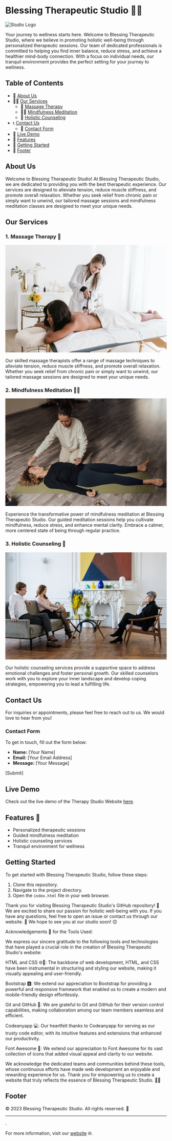 # Blessing Therapeutic Studio 🌟🌿

![Studio Logo](https://princessble-blessing-the-dsrwivysg8.us2.codeanyapp.com/mini-browser/workspaces/Blessing-therapy-studio/css/logo.png)


Your journey to wellness starts here. Welcome to Blessing Therapeutic Studio, where we believe in promoting holistic well-being through personalized therapeutic sessions. Our team of dedicated professionals is committed to helping you find inner balance, reduce stress, and achieve a healthier mind-body connection. With a focus on individual needs, our tranquil environment provides the perfect setting for your journey to wellness.

## Table of Contents
- 📜 [About Us](#about)
- 💆‍♂️ [Our Services](#our-services)
  - 🌸 [Massage Therapy](#1-massage-therapy)
  - 🧘‍♀️ [Mindfulness Meditation](#2-mindfulness-meditation)
  - 🌈 [Holistic Counseling](#3-holistic-counseling)
- 📞 [Contact Us](#contact-us)
  - 💌 [Contact Form](#contact-form)
- 🚀 [Live Demo](#live-demo)
- 🎯 [Features](#features)
- 🌟 [Getting Started](#getting-started)
- 📆 [Footer](#footer)

## About Us

Welcome to Blessing Therapeutic Studio! At Blessing Therapeutic Studio, we are dedicated to providing you with the best therapeutic experience. Our services are designed to alleviate tension, reduce muscle stiffness, and promote overall relaxation. Whether you seek relief from chronic pain or simply want to unwind, our tailored massage sessions and mindfulness meditation classes are designed to meet your unique needs.

## Our Services

### 1. Massage Therapy 🌸
![Massage Therapy](css/massage.jpg)

Our skilled massage therapists offer a range of massage techniques to alleviate tension, reduce muscle stiffness, and promote overall relaxation. Whether you seek relief from chronic pain or simply want to unwind, our tailored massage sessions are designed to meet your unique needs.

### 2. Mindfulness Meditation 🧘‍♀️
![Mindfulness Meditation](css/mindful.jpg)

Experience the transformative power of mindfulness meditation at Blessing Therapeutic Studio. Our guided meditation sessions help you cultivate mindfulness, reduce stress, and enhance mental clarity. Embrace a calmer, more centered state of being through regular practice.

### 3. Holistic Counseling 🌈
![Holistic Counseling](css/counsel.jpg)

Our holistic counseling services provide a supportive space to address emotional challenges and foster personal growth. Our skilled counselors work with you to explore your inner landscape and develop coping strategies, empowering you to lead a fulfilling life.

## Contact Us

For inquiries or appointments, please feel free to reach out to us. We would love to hear from you!

### Contact Form

To get in touch, fill out the form below:

- **Name:** [Your Name]
- **Email:** [Your Email Address]
- **Message:** [Your Message]

[Submit]

## Live Demo

Check out the live demo of the Therapy Studio Website [here](https://princessble.github.io/Blessing-therapy-studio/).

## Features 🚀

- Personalized therapeutic sessions
- Guided mindfulness meditation
- Holistic counseling services
- Tranquil environment for wellness

## Getting Started

To get started with Blessing Therapeutic Studio, follow these steps:

1. Clone this repository.
2. Navigate to the project directory.
3. Open the `index.html` file in your web browser.

Thank you for visiting Blessing Therapeutic Studio's GitHub repository! 🌸 We are excited to share our passion for holistic well-being with you. If you have any questions, feel free to open an issue or contact us through our website. 💌 We hope to see you at our studio soon! 😊

Acknowledgements 🙏
for the Tools Used:

We express our sincere gratitude to the following tools and technologies that have played a crucial role in the creation of Blessing Therapeutic Studio's website:

HTML and CSS 🌐🎨: The backbone of web development, HTML, and CSS have been instrumental in structuring and styling our website, making it visually appealing and user-friendly.

Bootstrap 🅱️: We extend our appreciation to Bootstrap for providing a powerful and responsive framework that enabled us to create a modern and mobile-friendly design effortlessly.

Git and GitHub 🐙: We are grateful to Git and GitHub for their version control capabilities, making collaboration among our team members seamless and efficient.

Codeanyapp 💻: Our heartfelt thanks to Codeanyapp for serving as our trusty code editor, with its intuitive features and extensions that enhanced our productivity.

Font Awesome 🎉: We extend our appreciation to Font Awesome for its vast collection of icons that added visual appeal and clarity to our website.

We acknowledge the dedicated teams and communities behind these tools, whose continuous efforts have made web development an enjoyable and rewarding experience for us. Thank you for empowering us to create a website that truly reflects the essence of Blessing Therapeutic Studio. 🙏🌿
## Footer



&copy; 2023 Blessing Therapeutic Studio. All rights reserved. 🌟

---

.

For more information, visit our [website](https://princessble.github.io/Blessing-therapy-studio/) 🌐.


